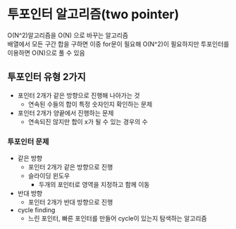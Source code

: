 # 투포인터 알고리즘(two pointer)
O(N^2)알고리즘을 O(N) 으로 바꾸는 알고리즘\
배열에서 모든 구간 합을 구하면 이중 for문이 필요해 O(N^2)이 필요하지만 투포인터를 이용하면 O(N)으로 풀 수 있음

## 투포인터 유형 2가지
- 포인터 2개가 같은 방향으로 진행해 나아가는 것
  - 연속된 수들의 합이 특정 숫자인지 확인하는 문제
- 포인터 2개가 양끝에서 진행하는 문제
  - 연속되진 않지만 합이 x가 될 수 있는 경우의 수

### 투포인터 문제
- 같은 방향
  - 포인터 2개가 같은 방향으로 진행
  - 슬라이딩 윈도우
    - 두개의 포인터로 영역을 지정하고 함께 이동
- 반대 방향
  - 포인터 2개가 반대 방향으로 진행
- cycle finding
  - 느린 포인터, 빠른 포인터를 만들어 cycle이 있는지 탐색하는 알고리즘